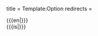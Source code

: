 title = Template:Option
redirects =
>>>>

<div class="option button" data-name="option" data-children="object"><div class="en" data-name="english">{{{en|}}}</div><div class="is" data-name="icelandic">{{{is|}}}</div></div>